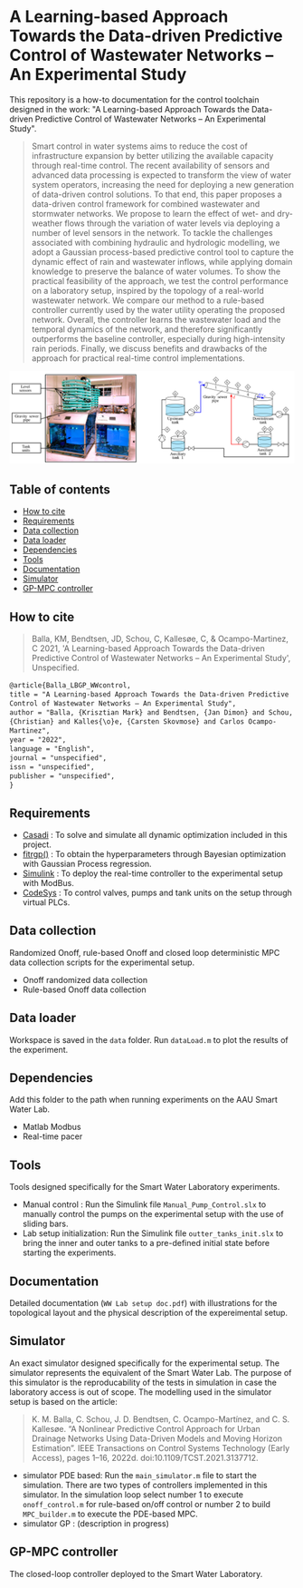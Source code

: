 # A Learning-based Approach Towards the Data-driven Predictive Control of Wastewater Networks – An Experimental Study

This repository is a how-to documentation for the control toolchain designed in the work: "A Learning-based Approach Towards the Data-driven Predictive Control of Wastewater Networks – An Experimental Study".  

>Smart control in water systems aims to reduce the cost of infrastructure expansion by better utilizing the available capacity through real-time control. The recent availability of sensors and advanced data processing is expected to transform the view of water system operators, increasing the need for deploying a new generation of data-driven control solutions. To that end, this paper proposes a data-driven control framework for combined wastewater and stormwater networks. We propose to learn the effect of wet- and dry-weather flows through the variation of water levels via deploying a number of level sensors in the network. To tackle the challenges associated with combining hydraulic and hydrologic modelling, we adopt a Gaussian process-based predictive control tool to capture the dynamic effect of rain and wastewater inflows, while applying domain knowledge to preserve the balance of water volumes. To show the practical feasibility of the approach, we test the control performance on a laboratory setup, inspired by the topology of a real-world wastewater network. We compare our method to a rule-based controller currently used by the water utility operating the proposed network. Overall, the controller learns the wastewater load and the temporal dynamics of the network, and therefore significantly outperforms the baseline controller, especially during high-intensity rain periods. Finally, we discuss benefits and drawbacks of the approach for practical real-time control implementations. 

![Smart Water Laboratory at Aalborg University for benchmarking the GP-MPC control algorithms.](./images/setup_scheme.PNG)

## Table of contents
* [How to cite](#how-to-cite)
* [Requirements](#requirements)
* [Data collection](#data-collection)
* [Data loader](#data-loader)
* [Dependencies](#dependencies)
* [Tools](#tools)
* [Documentation](#documentation)
* [Simulator](#simulator)
* [GP-MPC controller](#GP-MPC-controller)

## How to cite

>Balla, KM, Bendtsen, JD, Schou, C, Kallesøe, C, & Ocampo-Martinez, C 2021, 'A Learning-based Approach Towards the Data-driven Predictive Control of Wastewater Networks – An Experimental Study', Unspecified.

```
@article{Balla_LBGP_WWcontrol,
title = "A Learning-based Approach Towards the Data-driven Predictive Control of Wastewater Networks – An Experimental Study",
author = "Balla, {Krisztian Mark} and Bendtsen, {Jan Dimon} and Schou, {Christian} and Kalles{\o}e, {Carsten Skovmose} and Carlos Ocampo-Martinez",
year = "2022",
language = "English",
journal = "unspecified",
issn = "unspecified",
publisher = "unspecified",
}
```

## Requirements

* [Casadi](https://web.casadi.org/docs/) : To solve and simulate all dynamic optimization included in this project.
* [fitrgp()](https://se.mathworks.com/help/stats/fitrgp.html) : To obtain the hyperparameters through Bayesian optimization with Gaussian Process regression.
* [Simulink](https://www.mathworks.com/products/simulink.html) : To deploy the real-time controller to the experimental setup with ModBus.
* [CodeSys](https://www.codesys.com/) : To control valves, pumps and tank units on the setup through virtual PLCs.

## Data collection
Randomized Onoff, rule-based Onoff and closed loop deterministic MPC data collection scripts for the experimental setup. 
* Onoff randomized data collection
* Rule-based Onoff data collection

## Data loader
Workspace is saved in the `data` folder. Run `dataLoad.m` to plot the results of the experiment. 

## Dependencies
Add this folder to the path when running experiments on the AAU Smart Water Lab. 
* Matlab Modbus
* Real-time pacer
	
## Tools
Tools designed specifically for the Smart Water Laboratory experiments. 
* Manual control : Run the Simulink file `Manual_Pump_Control.slx` to manually control the pumps on the experimental setup with the use of sliding bars. 
* Lab setup initialization: Run the Simulink file `outter_tanks_init.slx` to bring the inner and outer tanks to a pre-defined initial state before starting the experiments.

## Documentation
Detailed documentation (`WW Lab setup doc.pdf`) with illustrations for the topological layout and the physical description of the expereimental setup. 

## Simulator
An exact simulator designed specifically for the experimental setup. The simulator represents the equivalent of the Smart Water Lab. The purpose of this simulator is the reproducability of the tests in simulation in case the laboratory access is out of scope. The modelling used in the simulator setup is based on the article: 

>K. M. Balla, C. Schou, J. D. Bendtsen, C. Ocampo-Martínez, and C. S. Kallesøe. “A Nonlinear Predictive Control Approach for Urban Drainage Networks Using Data-Driven Models and Moving Horizon Estimation”. IEEE Transactions on Control Systems Technology (Early Access), pages 1–16, 2022d. doi:10.1109/TCST.2021.3137712.

* simulator PDE based: Run the `main_simulator.m` file to start the simulation. There are two types of controllers implemented in this simulator. In the simulation loop select number 1 to execute `onoff_control.m` for rule-based on/off control or number 2 to build `MPC_builder.m` to execute the PDE-based MPC.
* simulator GP : (description in progress)

## GP-MPC controller
The closed-loop controller deployed to the Smart Water Laboratory.  

